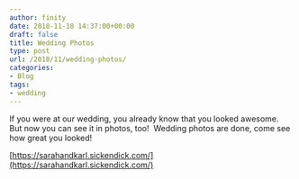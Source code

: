 ```yaml
---
author: finity
date: 2018-11-18 14:37:00+00:00
draft: false
title: Wedding Photos
type: post
url: /2018/11/wedding-photos/
categories:
- Blog
tags:
- wedding
---
```





If you were at our wedding, you already know that you looked awesome.  But now you can see it in photos, too!  Wedding photos are done, come see how great you looked!







[https://sarahandkarl.sickendick.com/](https://sarahandkarl.sickendick.com/)



